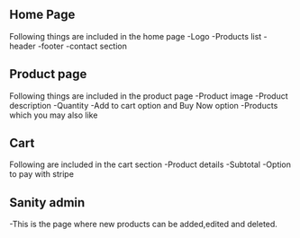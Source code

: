 ## Home Page
Following things are included in the home page
-Logo
-Products list
-header
-footer
-contact section
## Product page
Following things are included in the product page
-Product image
-Product description
-Quantity
-Add to cart option and Buy Now option
-Products which you may also like
## Cart
Following are included in the cart section
-Product details
-Subtotal
-Option to pay with stripe
## Sanity admin 
-This is the page where new products can be added,edited and deleted.